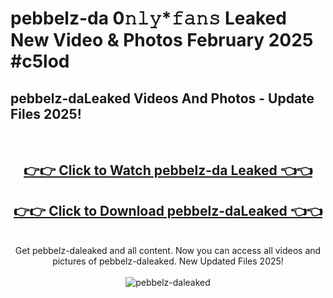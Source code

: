 # pebbelz-da 0𝚗𝚕𝚢*𝚏𝚊𝚗𝚜 Leaked New Video & Photos February 2025 #c5lod

<h2>pebbelz-daLeaked Videos And Photos - Update Files 2025!</h2>
<br>
<div align="center">
<h2><a href="https://mediaupload.pro?title=pebbelz-da&ref=11F" rel="nofollow">👉👉 Click to Watch pebbelz-da Leaked 👈👈</a></h2>
<h2><a href="https://mediaupload.pro?title=pebbelz-da&ref=11F" rel="nofollow">👉👉 Click to Download pebbelz-daLeaked 👈👈</a></h2>
<br>
Get pebbelz-daleaked and all content. Now you can access all videos and pictures of pebbelz-daleaked. New Updated Files 2025!
<br>
<br>
<a href="https://mediaupload.pro?title=pebbelz-da&ref=11F" rel="nofollow" data-target="animated-image.originalLink"><img src="https://i.ibb.co/Gkj2r4b/banner.png" alt="pebbelz-daleaked" style="max-width: 100%; display: inline-block;" data-target="animated-image.originalImage"></a>
</div>
<br>

